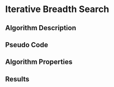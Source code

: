 # Iterative Breadth Search

## Algorithm Description

## Pseudo Code

## Algorithm Properties

## Results